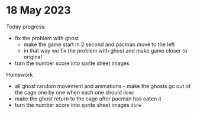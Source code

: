 # 18 May 2023

  Today progress:
  * fix the problem with ghost
    * make the game start in 2 second and pacman move to the left 
    * in that way we fix the problem with ghost and make game closer to original
  * turn the number score into sprite sheet images 


Homework 
  * all ghost random movement and animations - make the ghosts go out of the cage one by one when each one should `done`
  * make the ghost return to the cage after pacman has eaten it
  * turn the number score into sprite sheet images `done`